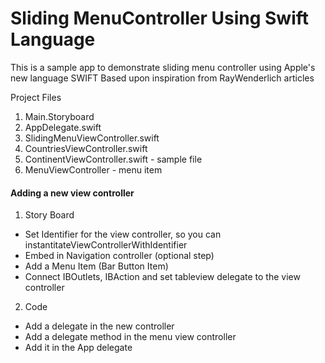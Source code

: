 Sliding MenuController Using Swift Language
===============================

This is a sample app to demonstrate sliding menu controller using Apple's new language SWIFT
Based upon inspiration from RayWenderlich articles

Project Files

1. Main.Storyboard
2. AppDelegate.swift
3. SlidingMenuViewController.swift
4. CountriesViewController.swift
5. ContinentViewController.swift - sample file
6. MenuViewController - menu item


<h4>Adding a new view controller</h4>

1. Story Board
  - Set Identifier for the view controller, so you can instantitateViewControllerWithIdentifier
  - Embed in Navigation controller (optional step)
  - Add a Menu Item (Bar Button Item)
  - Connect IBOutlets, IBAction and set tableview delegate to the view controller
2. Code
  - Add a delegate in the new controller
  - Add a delegate method in the menu view controller
  - Add it in the App delegate


